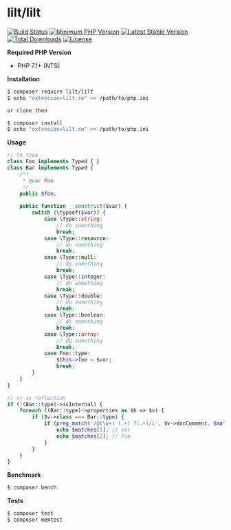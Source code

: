 # lilt/lilt

[![Build Status](https://img.shields.io/travis/lilt-php/lilt/master.svg?style=flat-square)](https://travis-ci.org/liltphp/lilt)
[![Minimum PHP Version](https://img.shields.io/badge/php-%3E%3D%207.1-8892BF.svg?style=flat-square)](https://php.net/)
[![Latest Stable Version](https://poser.pugx.org/lilt/lilt/v/stable?format=flat-square)](https://packagist.org/packages/lilt/lilt)
[![Total Downloads](https://poser.pugx.org/lilt/lilt/downloads?format=flat-square)](https://packagist.org/packages/lilt/lilt)
[![License](https://poser.pugx.org/lilt/lilt/license?format=flat-square)](https://packagist.org/packages/lilt/lilt)

**Required PHP Version**

- PHP 7.1+ (NTS)

**Installation**

```bash
$ composer require lilt/lilt
$ echo "extension=lilt.so" >> /path/to/php.ini

or clone then

$ composer install
$ echo "extension=lilt.so" >> /path/to/php.ini
```

**Usage**

```php
// to type
class Foo implements Typed { }
class Bar implements Typed {
    /**
     * @var Foo
     */
    public $foo;
    
    public function __construct($var) {
        switch (\typeof($var)) {
            case \Type::string:
                // do something
                break;
            case \Type::resource:
                // do something
                break;
            case \Type::null: 
                // do something
                break;
            case \Type::integer: 
                // do something
                break;
            case \Type::double: 
                // do something
                break;
            case \Type::boolean: 
                // do something
                break;
            case \Type::array: 
                // do something
                break;
            case Foo::type: 
                $this->foo = $var;
                break;
        }
    }
}

// or as reflection
if (!(Bar::type)->isInternal) {
    foreach ((Bar::type)->properties as $k => $v) {
        if ($v->class === Bar::type) {
            if (preg_match('/@(\w+) (.+) ?(.+)/i', $v->docComment, $matches)) {
                echo $matches[1]; // var
                echo $matches[2]; // Foo
            }
        }
    }
}
```

**Benchmark**

```bash
$ composer bench
```

**Tests**

```bash
$ composer test
$ composer memtest
```
